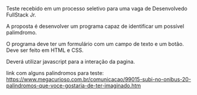 Teste recebido em um processo seletivo para uma vaga de Desenvolvedo FullStack Jr.

A proposta é desenvolver um programa capaz de identificar um possível palimdromo.

O programa deve ter um formulário com um campo de texto e um botão. Deve ser feito em HTML e CSS.

Deverá utilizar javascript para a interação da pagina.

link com alguns palindromos para teste:
https://www.megacurioso.com.br/comunicacao/99015-subi-no-onibus-20-palindromos-que-voce-gostaria-de-ter-imaginado.htm